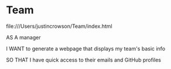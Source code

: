 # Team
file:///Users/justincrowson/Team/index.html

AS A manager

I WANT to generate a webpage that displays my team's basic info

SO THAT I have quick access to their emails and GitHub profiles
